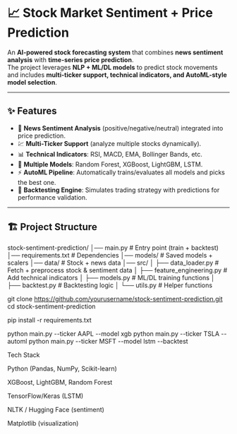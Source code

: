 # 📈 Stock Market Sentiment + Price Prediction  

An **AI-powered stock forecasting system** that combines **news sentiment analysis** with **time-series price prediction**.  
The project leverages **NLP + ML/DL models** to predict stock movements and includes **multi-ticker support, technical indicators, and AutoML-style model selection**.  

---

## ✨ Features  

- 📰 **News Sentiment Analysis** (positive/negative/neutral) integrated into price prediction.  
- 💹 **Multi-Ticker Support** (analyze multiple stocks dynamically).  
- 📊 **Technical Indicators**: RSI, MACD, EMA, Bollinger Bands, etc.  
- 🤖 **Multiple Models**: Random Forest, XGBoost, LightGBM, LSTM.  
- ⚡ **AutoML Pipeline**: Automatically trains/evaluates all models and picks the best one.  
- 🔁 **Backtesting Engine**: Simulates trading strategy with predictions for performance validation.  

---

## 🏗️ Project Structure  

stock-sentiment-prediction/
│── main.py                 # Entry point (train + backtest)
│── requirements.txt         # Dependencies
│── models/                  # Saved models + scalers
│── data/                    # Stock + news data
│── src/
│   ├── data_loader.py       # Fetch + preprocess stock & sentiment data
│   ├── feature_engineering.py # Add technical indicators
│   ├── models.py            # ML/DL training functions
│   ├── backtest.py          # Backtesting logic
│   └── utils.py             # Helper functions



git clone https://github.com/yourusername/stock-sentiment-prediction.git
cd stock-sentiment-prediction

pip install -r requirements.txt


python main.py --ticker AAPL --model xgb
python main.py --ticker TSLA --automl
python main.py --ticker MSFT --model lstm --backtest


Tech Stack

Python (Pandas, NumPy, Scikit-learn)

XGBoost, LightGBM, Random Forest

TensorFlow/Keras (LSTM)

NLTK / Hugging Face (sentiment)

Matplotlib (visualization)